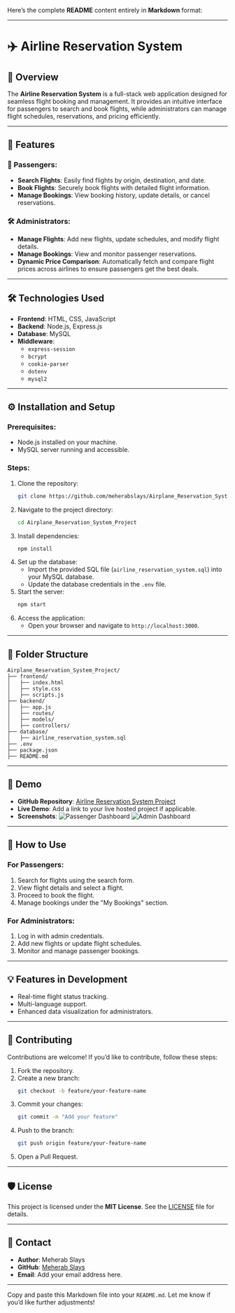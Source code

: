 Here’s the complete **README** content entirely in **Markdown** format:

---

# ✈️ Airline Reservation System

## 📖 Overview
The **Airline Reservation System** is a full-stack web application designed for seamless flight booking and management. It provides an intuitive interface for passengers to search and book flights, while administrators can manage flight schedules, reservations, and pricing efficiently.

---

## 🚀 Features

### 🧳 Passengers:
- **Search Flights**: Easily find flights by origin, destination, and date.
- **Book Flights**: Securely book flights with detailed flight information.
- **Manage Bookings**: View booking history, update details, or cancel reservations.

### 🛠️ Administrators:
- **Manage Flights**: Add new flights, update schedules, and modify flight details.
- **Manage Bookings**: View and monitor passenger reservations.
- **Dynamic Price Comparison**: Automatically fetch and compare flight prices across airlines to ensure passengers get the best deals.

---

## 🛠️ Technologies Used

- **Frontend**: HTML, CSS, JavaScript
- **Backend**: Node.js, Express.js
- **Database**: MySQL
- **Middleware**: 
  - `express-session`
  - `bcrypt`
  - `cookie-parser`
  - `dotenv`
  - `mysql2`

---

## ⚙️ Installation and Setup

### Prerequisites:
- Node.js installed on your machine.
- MySQL server running and accessible.

### Steps:

1. Clone the repository:
   ```bash
   git clone https://github.com/meherabslays/Airplane_Reservation_System_Project.git
   ```
2. Navigate to the project directory:
   ```bash
   cd Airplane_Reservation_System_Project
   ```
3. Install dependencies:
   ```bash
   npm install
   ```
4. Set up the database:
   - Import the provided SQL file (`airline_reservation_system.sql`) into your MySQL database.
   - Update the database credentials in the `.env` file.
5. Start the server:
   ```bash
   npm start
   ```
6. Access the application:
   - Open your browser and navigate to `http://localhost:3000`.

---

## 📂 Folder Structure

```
Airplane_Reservation_System_Project/
├── frontend/
│   ├── index.html
│   ├── style.css
│   ├── scripts.js
├── backend/
│   ├── app.js
│   ├── routes/
│   ├── models/
│   ├── controllers/
├── database/
│   ├── airline_reservation_system.sql
├── .env
├── package.json
├── README.md
```

---

## 📸 Demo

- **GitHub Repository**: [Airline Reservation System Project](https://github.com/meherabslays/Airplane_Reservation_System_Project)
- **Live Demo**: Add a link to your live hosted project if applicable.
- **Screenshots**:
  ![Passenger Dashboard](https://via.placeholder.com/800x400?text=Passenger+Dashboard)
  ![Admin Dashboard](https://via.placeholder.com/800x400?text=Admin+Dashboard)

---

## 📝 How to Use

### For Passengers:
1. Search for flights using the search form.
2. View flight details and select a flight.
3. Proceed to book the flight.
4. Manage bookings under the "My Bookings" section.

### For Administrators:
1. Log in with admin credentials.
2. Add new flights or update flight schedules.
3. Monitor and manage passenger bookings.

---

## 💡 Features in Development
- Real-time flight status tracking.
- Multi-language support.
- Enhanced data visualization for administrators.

---

## 🤝 Contributing

Contributions are welcome! If you’d like to contribute, follow these steps:
1. Fork the repository.
2. Create a new branch:
   ```bash
   git checkout -b feature/your-feature-name
   ```
3. Commit your changes:
   ```bash
   git commit -m "Add your feature"
   ```
4. Push to the branch:
   ```bash
   git push origin feature/your-feature-name
   ```
5. Open a Pull Request.

---

## 🛡️ License

This project is licensed under the **MIT License**. See the [LICENSE](LICENSE) file for details.

---

## 📧 Contact

- **Author**: Meherab Slays
- **GitHub**: [Meherab Slays](https://github.com/meherabslays)
- **Email**: Add your email address here.

---

Copy and paste this Markdown file into your `README.md`. Let me know if you’d like further adjustments!
